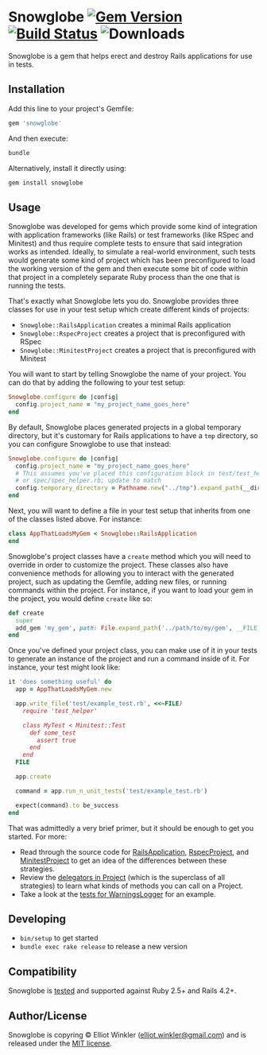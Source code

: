 # Snowglobe [![Gem Version][version-badge]][rubygems] [![Build Status][travis-badge]][travis] ![Downloads][downloads-badge]

[version-badge]: https://img.shields.io/gem/v/snowglobe.svg
[rubygems]: https://rubygems.org/gems/shoulda-matchers
[travis-badge]: https://img.shields.io/travis/mcmire/snowglobe/master.svg
[travis]: https://travis-ci.org/mcmire/snowglobe
[downloads-badge]: https://img.shields.io/gem/dtv/snowglobe.svg

Snowglobe is a gem
that helps erect and destroy Rails applications for use in tests.

## Installation

Add this line to your project's Gemfile:

``` ruby
gem 'snowglobe'
```

And then execute:

``` bash
bundle
```

Alternatively, install it directly using:

``` bash
gem install snowglobe
```

## Usage

Snowglobe was developed for gems
which provide some kind of integration with application frameworks (like Rails)
or test frameworks (like RSpec and Minitest)
and thus require complete tests to ensure that said integration works as intended.
Ideally,
to simulate a real-world environment,
such tests would generate some kind of project which has been preconfigured to load the working version of the gem
and then execute some bit of code within that project
in a completely separate Ruby process than the one that is running the tests.

That's exactly what Snowglobe lets you do.
Snowglobe provides three classes for use in your test setup
which create different kinds of projects:

* `Snowglobe::RailsApplication` creates a minimal Rails application
* `Snowglobe::RspecProject` creates a project that is preconfigured with RSpec
* `Snowglobe::MinitestProject` creates a project that is preconfigured with Minitest

You will want to start by telling Snowglobe the name of your project.
You can do that by adding the following to your test setup:

``` ruby
Snowglobe.configure do |config|
  config.project_name = "my_project_name_goes_here"
end
```

By default, Snowglobe places generated projects in a global temporary directory,
but it's customary for Rails applications to have a `tmp` directory,
so you can configure Snowglobe to use that instead:

``` ruby
Snowglobe.configure do |config|
  config.project_name = "my_project_name_goes_here"
  # This assumes you've placed this configuration block in test/test_helper.rb
  # or spec/spec_helper.rb; update to match
  config.temporary_directory = Pathname.new("../tmp").expand_path(__dir__)
end
```

Next, you will want to define a file in your test setup
that inherits from one of the classes listed above.
For instance:

``` ruby
class AppThatLoadsMyGem < Snowglobe::RailsApplication
end
```

Snowglobe's project classes have a `create` method
which you will need to override in order to customize the project.
These classes also have convenience methods for allowing you to interact with the generated project,
such as updating the Gemfile, adding new files, or running commands within the project.
For instance, if you want to load your gem in the project,
you would define `create` like so:

``` ruby
def create
  super
  add_gem 'my_gem', path: File.expand_path('../path/to/my/gem', __FILE__)
end
```

Once you've defined your project class,
you can make use of it in your tests
to generate an instance of the project
and run a command inside of it.
For instance,
your test might look like:

``` ruby
it 'does something useful' do
  app = AppThatLoadsMyGem.new

  app.write_file('test/example_test.rb', <<~FILE)
    require 'test_helper'

    class MyTest < Minitest::Test
      def some_test
        assert true
      end
    end
  FILE

  app.create

  command = app.run_n_unit_tests('test/example_test.rb')

  expect(command).to be_success
end
```

That was admittedly a very brief primer,
but it should be enough to get you started.
For more:

* Read through the source code for [RailsApplication],
  [RspecProject],
  and [MinitestProject]
  to get an idea of the differences between these strategies.
* Review the [delegators in Project]
  (which is the superclass of all strategies)
  to learn what kinds of methods you can call on a Project.
* Take a look at the [tests for WarningsLogger] for an example.

[RailsApplication]: https://github.com/mcmire/snowglobe/blob/update-readme/lib/snowglobe/rails_application.rb
[RspecProject]: https://github.com/mcmire/snowglobe/blob/update-readme/lib/snowglobe/rspec_project.rb
[MinitestProject]: https://github.com/mcmire/snowglobe/blob/update-readme/lib/snowglobe/minitest_project.rb
[delegators in project]: https://github.com/mcmire/snowglobe/blob/update-readme/lib/snowglobe/project.rb#L16
[tests for WarningsLogger]: https://github.com/mcmire/warnings_logger/blob/master/spec/unit/warnings_logger_spec.rb

## Developing

* `bin/setup` to get started
* `bundle exec rake release` to release a new version

## Compatibility

Snowglobe is [tested][travis] and supported against Ruby 2.5+ and Rails 4.2+.

## Author/License

Snowglobe is copyring © Elliot Winkler (<elliot.winkler@gmail.com>)
and is released under the [MIT license](LICENSE).
